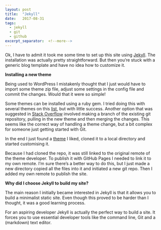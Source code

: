 ```yaml
---
layout: post
title:  "Jekyll"
date:   2017-08-31
tags:
  - jekyll
  - git
  - github
excerpt_separator:  <!--more-->
---
```

Ok, I have to admit it took me some time to set up this site using [Jekyll](https://jekyllrb.com/). The installation was actually pretty straightforward. But then you’re stuck with a generic blog template and have no idea how to customize it.

**Installing a new theme**

Being used to WordPress I mistakenly thought that I just would have to import some theme zip file, adjust some settings in the config file and commit the changes. Would that it were so simple!

Some themes can be installed using a ruby gem. I tried doing this with several themes on this [list](https://github.com/planetjekyll/awesome-jekyll-themes), but with little success. Another option that was suggested in [Stack Overflow](https://stackoverflow.com/questions/31327045/switch-theme-in-an-existing-jekyll-installation) involved making a branch of the existing git repository, pulling in the new theme and then merging the changes. This seems like the correct way of handling a theme change, but a bit complex for someone just getting started with Git.

In the end I just found a [theme](https://github.com/fongandrew/hydeout) I liked, cloned it to a local directory and started customising it.

Because I had cloned the repo, it was still linked to the original remote of the theme developer. To publish it with GitHub Pages I needed to link it to my own remote. I’m sure there’s a better way to do this, but I just made a new directory copied all the files into it and initiated a new git repo. Then I added my own remote to publish the site.

**Why did I choose Jekyll to build my site?**

The main reason I initially became interested in Jekyll is that it allows you to build a minimalist static site. Even though this proved to be harder than I thought, it was a good learning process.

For an aspiring developer Jekyll is actually the perfect way to build a site. It forces you to use essential developer tools like the command line, Git and a (markdown) text editor.

